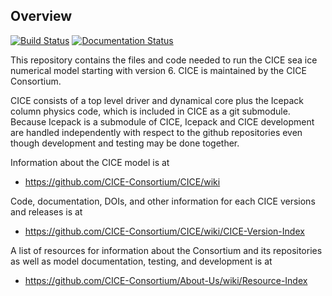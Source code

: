 ## Overview
[![Build Status](https://travis-ci.org/CICE-Consortium/CICE.svg?branch=master)](https://travis-ci.org/CICE-Consortium/CICE)
[![Documentation Status](https://readthedocs.org/projects/cice-consortium-cice/badge/?version=master)](http://cice-consortium-cice.readthedocs.io/en/master/?badge=master)

This repository contains the files and code needed to run the CICE sea ice numerical model starting with version 6. CICE is maintained by the CICE Consortium. 

CICE consists of a top level driver and dynamical core plus the Icepack column physics code, which is included in CICE as a git submodule.  Because Icepack is a submodule of CICE, Icepack and CICE development are handled independently with respect to the github repositories even though development and testing may be done together. 

Information about the CICE model is at
* https://github.com/CICE-Consortium/CICE/wiki

Code, documentation, DOIs, and other information for each CICE versions and releases is at 
* https://github.com/CICE-Consortium/CICE/wiki/CICE-Version-Index

A list of resources for information about the Consortium and its repositories as well as model documentation, testing, and development is at
* https://github.com/CICE-Consortium/About-Us/wiki/Resource-Index
